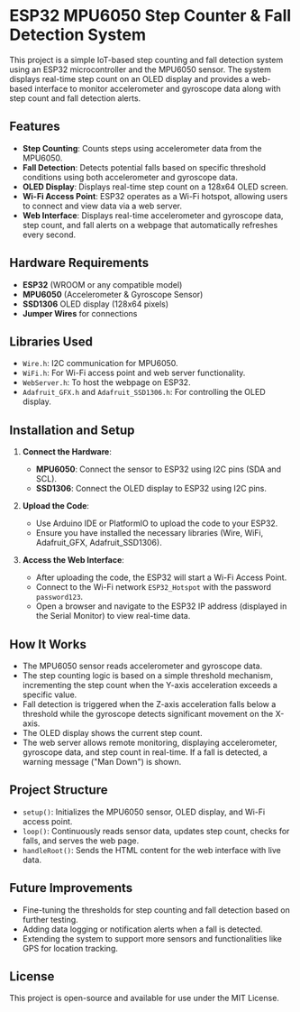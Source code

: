 # ESP32 MPU6050 Step Counter & Fall Detection System

This project is a simple IoT-based step counting and fall detection system using an ESP32 microcontroller and the MPU6050 sensor. The system displays real-time step count on an OLED display and provides a web-based interface to monitor accelerometer and gyroscope data along with step count and fall detection alerts.

## Features
- **Step Counting**: Counts steps using accelerometer data from the MPU6050.
- **Fall Detection**: Detects potential falls based on specific threshold conditions using both accelerometer and gyroscope data.
- **OLED Display**: Displays real-time step count on a 128x64 OLED screen.
- **Wi-Fi Access Point**: ESP32 operates as a Wi-Fi hotspot, allowing users to connect and view data via a web server.
- **Web Interface**: Displays real-time accelerometer and gyroscope data, step count, and fall alerts on a webpage that automatically refreshes every second.

## Hardware Requirements
- **ESP32** (WROOM or any compatible model)
- **MPU6050** (Accelerometer & Gyroscope Sensor)
- **SSD1306** OLED display (128x64 pixels)
- **Jumper Wires** for connections

## Libraries Used
- `Wire.h`: I2C communication for MPU6050.
- `WiFi.h`: For Wi-Fi access point and web server functionality.
- `WebServer.h`: To host the webpage on ESP32.
- `Adafruit_GFX.h` and `Adafruit_SSD1306.h`: For controlling the OLED display.

## Installation and Setup

1. **Connect the Hardware**:
   - **MPU6050**: Connect the sensor to ESP32 using I2C pins (SDA and SCL).
   - **SSD1306**: Connect the OLED display to ESP32 using I2C pins.

2. **Upload the Code**:
   - Use Arduino IDE or PlatformIO to upload the code to your ESP32.
   - Ensure you have installed the necessary libraries (Wire, WiFi, Adafruit_GFX, Adafruit_SSD1306).

3. **Access the Web Interface**:
   - After uploading the code, the ESP32 will start a Wi-Fi Access Point.
   - Connect to the Wi-Fi network `ESP32_Hotspot` with the password `password123`.
   - Open a browser and navigate to the ESP32 IP address (displayed in the Serial Monitor) to view real-time data.

## How It Works
- The MPU6050 sensor reads accelerometer and gyroscope data.
- The step counting logic is based on a simple threshold mechanism, incrementing the step count when the Y-axis acceleration exceeds a specific value.
- Fall detection is triggered when the Z-axis acceleration falls below a threshold while the gyroscope detects significant movement on the X-axis.
- The OLED display shows the current step count.
- The web server allows remote monitoring, displaying accelerometer, gyroscope data, and step count in real-time. If a fall is detected, a warning message ("Man Down") is shown.

## Project Structure
- `setup()`: Initializes the MPU6050 sensor, OLED display, and Wi-Fi access point.
- `loop()`: Continuously reads sensor data, updates step count, checks for falls, and serves the web page.
- `handleRoot()`: Sends the HTML content for the web interface with live data.

## Future Improvements
- Fine-tuning the thresholds for step counting and fall detection based on further testing.
- Adding data logging or notification alerts when a fall is detected.
- Extending the system to support more sensors and functionalities like GPS for location tracking.

## License
This project is open-source and available for use under the MIT License.
